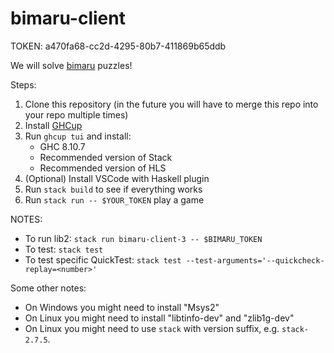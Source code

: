 # bimaru-client

TOKEN: a470fa68-cc2d-4295-80b7-411869b65ddb

We will solve [bimaru](https://en.wikipedia.org/wiki/Battleship_(puzzle)) puzzles!

Steps:
1. Clone this repository (in the future you will have to merge this repo into your repo multiple times)
2. Install [GHCup](https://www.haskell.org/ghcup/)
3. Run `ghcup tui` and install:
    - GHC 8.10.7
    - Recommended version of Stack
    - Recommended version of HLS
4. (Optional) Install VSCode with Haskell plugin
5. Run `stack build` to see if everything works
6. Run `stack run -- $YOUR_TOKEN` play a game

NOTES:
* To run lib2: `stack run bimaru-client-3 -- $BIMARU_TOKEN`
* To test: `stack test`
* To test specific QuickTest: `stack test --test-arguments='--quickcheck-replay=<number>'`

Some other notes:
- On Windows you might need to install "Msys2"
- On Linux you might need to install "libtinfo-dev" and "zlib1g-dev"
- On Linux you might need to use `stack` with version suffix, e.g. `stack-2.7.5`.
